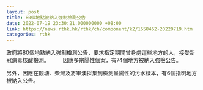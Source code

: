 ```yaml
---
layout: post
title: 80個地點被納入強制檢測公告
date: 2022-07-19 23:30:21.000000000 +08:00
link: https://news.rthk.hk/rthk/ch/component/k2/1658462-20220719.htm
categories: rthk
---
```


政府將80個地點納入強制檢測公告，要求指定期間曾身處這些地方的人，接受新冠病毒核酸檢測。
　　
因應多宗陽性個案，有74個地方被納入強檢公告。

另外，因應在觀塘、柴灣及將軍澳採集到檢測呈陽性的污水樣本，有6個指明地方被納入公告。
